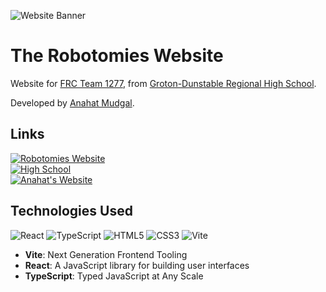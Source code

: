 ![Website Banner](./public/pictures/CenterBanner.png)

# The Robotomies Website

Website for [FRC Team 1277](https://github.com/FRCTeam1277), from [Groton-Dunstable Regional High School](https://www.gdrsd.org/o/gdrhs).

Developed by [Anahat Mudgal](https://github.com/AnahatM).

## Links

[![Robotomies Website](https://img.shields.io/badge/Team_1277_Website-Robotomies.com-maroon)](https://Robotomies.com)
<br />
[![High School](https://img.shields.io/badge/High_School_Website-GDRHS.org-maroon)](https://www.gdrsd.org/o/gdrhs)
<br />
[![Anahat's Website](https://img.shields.io/badge/Website_Developer-AnahatMudgal.com-blue)](https://AnahatMudgal.com)

## Technologies Used

![React](https://img.shields.io/badge/-React-05122A?style=flat-square&logo=React&color=2a2e34)
![TypeScript](https://img.shields.io/badge/-TypeScript-05122A?style=flat-square&logo=TypeScript&color=2a2e34)
![HTML5](https://img.shields.io/badge/-HTML5-05122A?style=flat-square&logo=HTML5&color=2a2e34)
![CSS3](https://img.shields.io/badge/-CSS3-05122A?style=flat-square&logo=CSS3&color=2a2e34)
![Vite](https://img.shields.io/badge/-Vite-05122A?style=flat-square&logo=Vite&color=2a2e34)

- **Vite**: Next Generation Frontend Tooling
- **React**: A JavaScript library for building user interfaces
- **TypeScript**: Typed JavaScript at Any Scale
